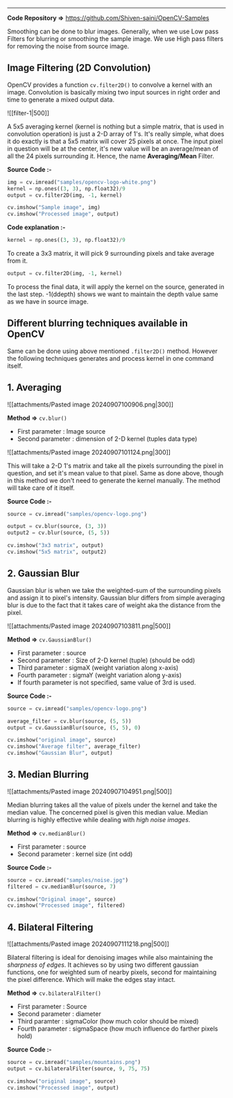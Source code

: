 
---
**Code Repository =>** https://github.com/Shiven-saini/OpenCV-Samples

Smoothing can be done to blur images. Generally, when we use Low pass Filters for blurring or smoothing the sample image. We use High pass filters for removing the noise from source image.

## Image Filtering (2D Convolution)

OpenCV provides a function `cv.filter2D()` to convolve a kernel with an image. Convolution is basically mixing two input sources in right order and time to generate a mixed output data. 

![[filter-1|500]]

A 5x5 averaging kernel (kernel is nothing but a simple matrix, that is used in convolution operation) is just a 2-D array of 1's. It's really simple, what does it do exactly is that a 5x5 matrix will cover 25 pixels at once. The input pixel in question will be at the center, it's new value will be an average/mean of all the 24 pixels surrounding it. Hence, the name **Averaging/Mean** Filter.


**Source Code :-**

```python
img = cv.imread("samples/opencv-logo-white.png")
kernel = np.ones((3, 3), np.float32)/9
output = cv.filter2D(img, -1, kernel)

cv.imshow("Sample image", img)
cv.imshow("Processed image", output)
```

**Code explanation :-**

```python
kernel = np.ones((3, 3), np.float32)/9
```
To create a 3x3 matrix, it will pick 9 surrounding pixels and take average from it.

```python
output = cv.filter2D(img, -1, kernel) 
```
To process the final data, it will apply the kernel on the source, generated in the last step. -1(ddepth) shows we want to maintain the depth value same as we have in source image.

## Different blurring techniques available in OpenCV

Same can be done using above mentioned `.filter2D()` method. However the following techniques generates and process kernel in one command itself.
## 1. Averaging

![[attachments/Pasted image 20240907100906.png|300]]

**Method =>** `cv.blur()`
- First parameter : Image source
- Second parameter : dimension of 2-D kernel (tuples data type)

![[attachments/Pasted image 20240907101124.png|300]]

This will take a 2-D 1's matrix and take all the pixels surrounding the pixel in question, and set it's mean value to that pixel. Same as done above, though in this method we don't need to generate the kernel manually. The method will take care of it itself.

**Source Code :-**

```python
source = cv.imread("samples/opencv-logo.png")

output = cv.blur(source, (3, 3))
output2 = cv.blur(source, (5, 5))

cv.imshow("3x3 matrix", output)
cv.imshow("5x5 matrix", output2)
```

## 2.  Gaussian Blur

Gaussian blur is when we take the weighted-sum of the surrounding pixels and assign it to pixel's intensity. Gaussian blur differs from simple averaging blur is due to the fact that it takes care of weight aka the distance from the pixel.

![[attachments/Pasted image 20240907103811.png|500]]

**Method =>** `cv.GaussianBlur()`
- First parameter : source
- Second parameter : Size of 2-D kernel (tuple) (should be odd)
- Third parameter : sigmaX (weight variation along x-axis)
- Fourth parameter : sigmaY (weight variation along y-axis)
- If fourth parameter is not specified, same value of 3rd is used.

**Source Code :-**

```python
source = cv.imread("samples/opencv-logo.png")

average_filter = cv.blur(source, (5, 5))
output = cv.GaussianBlur(source, (5, 5), 0)

cv.imshow("original image", source)
cv.imshow("Average filter", average_filter)
cv.imshow("Gaussian Blur", output)
```

## 3. Median Blurring

![[attachments/Pasted image 20240907104951.png|500]]

Median blurring takes all the value of pixels under the kernel and take the median value. The concerned pixel is given this median value.
Median blurring is highly effective while dealing with *high noise images*.

**Method =>** `cv.medianBlur()`
- First parameter : source
- Second parameter : kernel size (int odd)

**Source Code :-**

```python
source = cv.imread("samples/noise.jpg")
filtered = cv.medianBlur(source, 7)

cv.imshow("Original image", source)
cv.imshow("Processed image", filtered)
```

## 4. Bilateral Filtering

![[attachments/Pasted image 20240907111218.png|500]]

Bilateral filtering is ideal for denoising images while also maintaining the *sharpness of edges*.
It achieves so by using two different gaussian functions, one for weighted sum of nearby pixels, second for maintaining the pixel difference. Which will make the edges stay intact.

**Method =>** `cv.bilateralFilter()`
- First parameter : Source
- Second parameter : diameter
- Third paramter : sigmaColor (how much color should be mixed)
- Fourth parameter : sigmaSpace (how much influence do farther pixels hold)

**Source Code :-**

```python
source = cv.imread("samples/mountains.png")
output = cv.bilateralFilter(source, 9, 75, 75)

cv.imshow("original image", source)
cv.imshow("Processed image", output)
```

